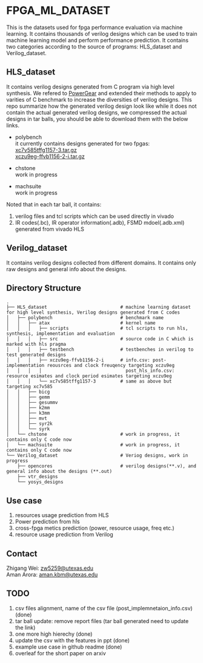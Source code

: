 # FPGA_ML_DATASET
This is the datasets used for fpga performance evaluation via machine learning. It contains thousands of verilog designs which can be used to train machine learning model and perform performance prediction.
It contains two categories according to the source of programs: HLS_dataset and Verilog_dataset.

## HLS_dataset
It contains verilog designs generated from C program via high level synthesis. We refered to [PowerGear](https://github.com/zlinaf/PowerGear) and extended their methods to apply to varities of C benchmark to increase the diversities of verilog designs. This repo summarize how the generated verilog design look like while it does not contain the actual generated verilog designs, we compressed the actual designs in tar balls, you should be able to download them with the below links.
- polybench     
it currently contains designs generated for two fpgas:  
[xc7v585tffg1157-3.tar.gz](https://lca.ece.utexas.edu/hls_dataset/xc7v585tffg1157-3.tar.gz)   
[xczu9eg-ffvb1156-2-i.tar.gz](  https://lca.ece.utexas.edu/hls_dataset/xczu9eg-ffvb1156-2-i.tar.gz)   

- chstone  
work in progress  

- machsuite  
work in progress

Noted that in each tar ball, it contains:
1. verilog files and tcl scripts which can be used directly in vivado
2. IR codes(.bc), IR operator information(.adb), FSMD mdoel(.adb.xml) generated from vivado HLS

## Verilog_dataset
It contains verilog designs collected from different domains. It contains only raw designs and general info about the designs.

## Directory Structure
    .
    ├── HLS_dataset                           # machine learning dataset for high level synthesis, Verilog designs generated from C codes
    │   ├── polybench                         # benchmark name
    │   │   ├── atax                          # kernel name
    │   │   │   ├── scripts                   # tcl scripts to run hls, synthesis, implementation and evaluation
    │   │   │   ├── src                       # source code in C which is marked with hls pragma
    │   │   │   ├── testbench                 # testbenches in verilog to test generated designs
    │   │   │   ├── xczu9eg-ffvb1156-2-i      # info.csv: post-implementation reousrces and clock freuqency targeting xczu9eg 
    │   │   │   │                               post_hls_info.csv: resource esimates and clock period esimates targeting xczu9eg
    │   │   │   └── xc7v585tffg1157-3         # same as above but targeting xc7v585
    │   │   ├── bicg
    │   │   ├── gemm
    │   │   ├── gesummv
    │   │   ├── k2mm
    │   │   ├── k3mm
    │   │   ├── mvt
    │   │   ├── syr2k
    │   │   └── syrk
    │   └── chstone                           # work in progress, it contains only C code now
    │   └── machsuite                         # work in progress, it contains only C code now
    └── Verilog_dataset                       # Veriog designs, work in progress
        ├── opencores                         # verilog designs(**.v), and general info about the designs (**.out)
        ├── vtr_designs
        └── yosys_designs
        
## Use case
1. resources usage prediction from HLS
2. Power prediction from hls
3. cross-fpga metics prediction (power, resource usage, freq etc.) 
4. resource usage prediction from Verilog

## Contact
Zhigang Wei: zw5259@utexas.edu  
Aman Arora:  aman.kbm@utexas.edu
  
  
## TODO
1. csv files alignment, name of the csv file (post_implemnetaion_info.csv) (done)
2. tar ball update: remove report files (tar ball generated need to update the link)
3. one more high hierechy (done)
4. update the csv with the features in ppt (done)
5. example use case in github readme (done)
6. overleaf for the short paper on arxiv


